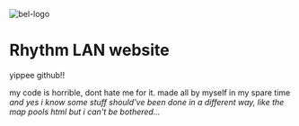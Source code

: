 ![bel-logo](https://github.com/user-attachments/assets/3cf56932-be8b-4fad-a705-9fcc2eabb6a8)
# Rhythm LAN website

yippee github!!


my code is horrible, dont hate me for it. made all by myself in my spare time\
*and yes i know some stuff should've been done in a different way, like the map pools html
but i can't be bothered...*
